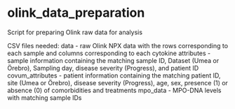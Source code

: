 # olink_data_preparation

Script for preparing Olink raw data for analysis

CSV files needed:
data - raw Olink NPX data with the rows corresponding to each sample and columns corresponding to each cytokine
attributes - sample information containing the matching sample ID, Dataset (Umea or Örebro), Sampling day, disease severity (Progress), and patient ID
covum_attributes - patient information containing the matching patient ID, site (Umea or Örebro), disease severity (Progress), age, sex, presence (1) or absence (0) of comorbidities and treatments
mpo_data - MPO-DNA levels with matching sample IDs
